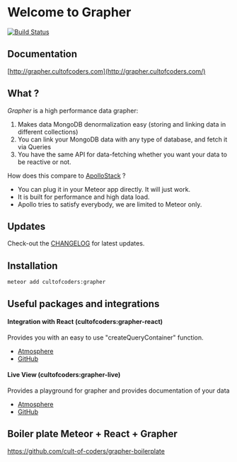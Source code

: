 Welcome to Grapher
==================

[![Build Status](https://api.travis-ci.org/cult-of-coders/grapher.svg?branch=master)](https://travis-ci.org/cult-of-coders/grapher)

Documentation
-------------
[http://grapher.cultofcoders.com](http://grapher.cultofcoders.com/)


What ?
------
*Grapher* is a high performance data grapher:

1. Makes data MongoDB denormalization easy (storing and linking data in different collections) 
2. You can link your MongoDB data with any type of database, and fetch it via Queries
3. You have the same API for data-fetching whether you want your data to be reactive or not.


How does this compare to [ApolloStack](http://www.apollostack.com/) ?
- You can plug it in your Meteor app directly. It will just work.
- It is built for performance and high data load.
- Apollo tries to satisfy everybody, we are limited to Meteor only.

Updates
-------
Check-out the [CHANGELOG](CHANGELOG.md) for latest updates.

Installation
------------
```
meteor add cultofcoders:grapher
```

Useful packages and integrations
--------------------------------

#### Integration with React (cultofcoders:grapher-react)

Provides you with an easy to use "createQueryContainer" function.

- [Atmosphere](https://atmospherejs.com/cultofcoders/grapher-react)
- [GitHub](https://github.com/cult-of-coders/grapher-react/)

#### Live View (cultofcoders:grapher-live)

Provides a playground for grapher and provides documentation of your data

- [Atmosphere](https://atmospherejs.com/cultofcoders/grapher-live) 
- [GitHub](https://github.com/cult-of-coders/grapher-live)

Boiler plate Meteor + React + Grapher
-------------------------------------
https://github.com/cult-of-coders/grapher-boilerplate
